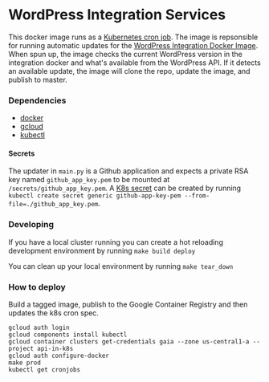 # WordPress Integration Services

This docker image runs as a [Kubernetes cron job](https://kubernetes.io/docs/concepts/workloads/controllers/cron-jobs/). The image is repsonsible for running automatic updates for the [WordPress Integration Docker Image](https://github.com/nateinaction/wordpress-integration/). When spun up, the image checks the current WordPress version in the integration docker and what's available from the WordPress API. If it detects an available update, the image will clone the repo, update the image, and publish to master.

### Dependencies
- [docker](https://docs.docker.com/get-docker/)
- [gcloud](https://cloud.google.com/sdk/install)
- [kubectl](https://kubernetes.io/docs/tasks/tools/install-kubectl/)

#### Secrets
The updater in `main.py` is a Github application and expects a private RSA key named `github_app_key.pem` to be mounted at `/secrets/github_app_key.pem`. A [K8s secret](https://kubernetes.io/docs/concepts/configuration/secret/) can be created by running `kubectl create secret generic github-app-key-pem --from-file=./github_app_key.pem`.

### Developing
If you have a local cluster running you can create a hot reloading development environment by running `make build deploy`

You can clean up your local environment by running `make tear_down`

### How to deploy
Build a tagged image, publish to the Google Container Registry and then updates the k8s cron spec.

```
gcloud auth login
gcloud components install kubectl
gcloud container clusters get-credentials gaia --zone us-central1-a --project api-in-k8s
gcloud auth configure-docker
make prod
kubectl get cronjobs
```
